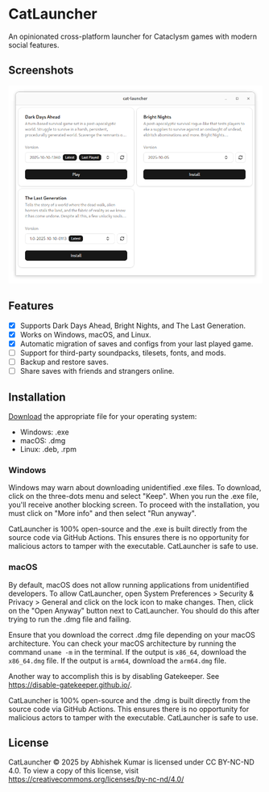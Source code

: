 # CatLauncher

An opinionated cross-platform launcher for Cataclysm games with modern social features.

## Screenshots

![Main Screen](/screenshots/main-screen.png?raw=true "Main Screen")

## Features

- [x] Supports Dark Days Ahead, Bright Nights, and The Last Generation.
- [x] Works on Windows, macOS, and Linux.
- [x] Automatic migration of saves and configs from your last played game.
- [ ] Support for third-party soundpacks, tilesets, fonts, and mods.
- [ ] Backup and restore saves.
- [ ] Share saves with friends and strangers online.

## Installation

[Download](https://github.com/abhi-kr-2100/CatLauncher/releases/latest) the appropriate file for your operating system:

- Windows: .exe
- macOS: .dmg
- Linux: .deb, .rpm

### Windows

Windows may warn about downloading unidentified .exe files. To download, click on the three-dots menu and select "Keep". When you run the .exe file, you'll receive another blocking screen. To proceed with the installation, you must click on "More info" and then select "Run anyway".

CatLauncher is 100% open-source and the .exe is built directly from the source code via GitHub Actions. This ensures there is no opportunity for malicious actors to tamper with the executable. CatLauncher is safe to use.

### macOS

By default, macOS does not allow running applications from unidentified developers. To allow CatLauncher, open System Preferences > Security & Privacy > General and click on the lock icon to make changes. Then, click on the "Open Anyway" button next to CatLauncher. You should do this after trying to run the .dmg file and failing.

Ensure that you download the correct .dmg file depending on your macOS architecture. You can check your macOS architecture by running the command `uname -m` in the terminal. If the output is `x86_64`, download the `x86_64.dmg` file. If the output is `arm64`, download the `arm64.dmg` file.

Another way to accomplish this is by disabling Gatekeeper. See https://disable-gatekeeper.github.io/.

CatLauncher is 100% open-source and the .dmg is built directly from the source code via GitHub Actions. This ensures there is no opportunity for malicious actors to tamper with the executable. CatLauncher is safe to use.

## License

CatLauncher © 2025 by Abhishek Kumar is licensed under CC BY-NC-ND 4.0. To view a copy of this license, visit https://creativecommons.org/licenses/by-nc-nd/4.0/
